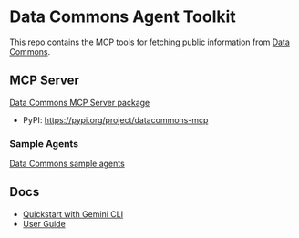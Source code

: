 # Data Commons Agent Toolkit

This repo contains the MCP tools for fetching public information from [Data Commons](https://datacommons.org/).

## MCP Server

[Data Commons MCP Server package](packages/datacommons-mcp/)
* PyPI: https://pypi.org/project/datacommons-mcp

### Sample Agents
[Data Commons sample agents](packages/datacommons-mcp/examples/sample_agents)

## Docs

* [Quickstart with Gemini CLI](docs/quickstart.md)
* [User Guide](docs/user_guide.md)
